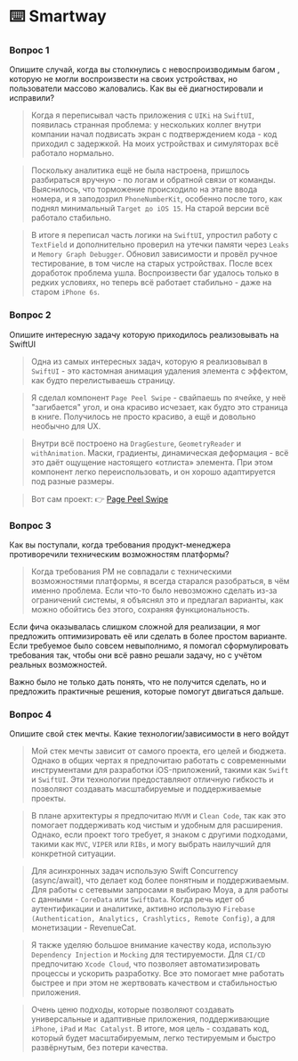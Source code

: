 # ⌨️ Smartway

### Вопрос 1
Опишите случай, когда вы столкнулись с невоспроизводимым багом , которую не могли воспроизвести на своих устройствах, но пользователи массово жаловались. Как вы её диагностировали и исправили?

> Когда я переписывал часть приложения с `UIKi` на `SwiftUI`, появилась странная проблема: у нескольких коллег внутри компании начал подвисать экран с подтверждением кода - код приходил с задержкой. На моих устройствах и симуляторах всё работало нормально.

> Поскольку аналитика ещё не была настроена, пришлось разбираться вручную - по логам и обратной связи от команды. Выяснилось, что торможение происходило на этапе ввода номера, и я заподозрил `PhoneNumberKit`, особенно после того, как поднял минимальный `Target до iOS 15`. На старой версии всё работало стабильно.

> В итоге я переписал часть логики на `SwiftUI`, упростил работу с `TextField` и дополнительно проверил на утечки памяти через `Leaks` и `Memory Graph Debugger`. Обновил зависимости и провёл ручное тестирование, в том числе на старых устройствах.
После всех доработок проблема ушла. Воспроизвести баг удалось только в редких условиях, но теперь всё работает стабильно - даже на старом `iPhone 6s`.

### Вопрос 2
Опишите интересную задачу которую приходилось реализовывать на SwiftUI

> Одна из самых интересных задач, которую я реализовывал в `SwiftUI` - это кастомная анимация удаления элемента с эффектом, как будто перелистываешь страницу.

> Я сделал компонент `Page Peel Swipe` - свайпаешь по ячейке, у неё "загибается" угол, и она красиво исчезает, как будто это страница в книге. Получилось не просто красиво, а ещё и довольно необычно для UX.

> Внутри всё построено на `DragGesture`, `GeometryReader` и `withAnimation`.
> Маски, градиенты, динамическая деформация - всё это даёт ощущение настоящего «отлиста» элемента. При этом компонент легко переиспользовать, и он хорошо адаптируется под разные размеры.

> Вот сам проект:
👉 [Page Peel Swipe](https://github.com/Elaidzha1940/PagePeelSwipe)

### Вопрос 3
Как вы поступали, когда требования продукт-менеджера противоречили техническим возможностям платформы?

> Когда требования PM не совпадали с техническими возможностями платформы, я всегда старался разобраться, в чём именно проблема. Если что-то было невозможно сделать из-за ограничений системы, я объяснял это и предлагал варианты, как можно обойтись без этого, сохраняя функциональность.

Если фича оказывалась слишком сложной для реализации, я мог предложить оптимизировать её или сделать в более простом варианте. Если требуемое было совсем невыполнимо, я помогал сформулировать требования так, чтобы они всё равно решали задачу, но с учётом реальных возможностей.

Важно было не только дать понять, что не получится сделать, но и предложить практичные решения, которые помогут двигаться дальше.

### Вопрос 4
Опишите свой стек мечты. Какие технологии/зависимости в него войдут

> Мой стек мечты зависит от самого проекта, его целей и бюджета. Однако в общих чертах я предпочитаю работать с современными инструментами для разработки iOS-приложений, такими как `Swift` и `SwiftUI`. Эти технологии предоставляют отличную гибкость и позволяют создавать масштабируемые и поддерживаемые проекты.

> В плане архитектуры я предпочитаю `MVVM` и `Clean Code`, так как это помогает поддерживать код чистым и удобным для расширения. Однако, если проект того требует, я знаком с другими подходами, такими как `MVC`, `VIPER` или `RIBs`, и могу выбрать наилучший для конкретной ситуации.

> Для асинхронных задач использую Swift Concurrency (async/await), что делает код более понятным и поддерживаемым. Для работы с сетевыми запросами я выбираю Moya, а для работы с данными - `CoreData` или `SwiftData`. Когда речь идет об аутентификации и аналитике, активно использую `Firebase (Authentication, Analytics, Crashlytics, Remote Config)`, а для монетизации - RevenueCat.

> Я также уделяю большое внимание качеству кода, использую `Dependency Injection` и `Mocking` для тестируемости. Для `CI/CD` предпочитаю `Xcode Cloud`, что позволяет автоматизировать процессы и ускорить разработку. Все это помогает мне работать быстрее и при этом не жертвовать качеством и стабильностью приложения.

> Очень ценю подходы, которые позволяют создавать универсальные и адаптивные приложения, поддерживающие `iPhone`, `iPad` и `Mac Catalyst`.
В итоге, моя цель - создавать код, который будет масштабируемым, легко тестируемым и быстро развёрнутым, без потери качества.




